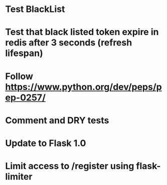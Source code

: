# Test BlackList
# Test that black listed token expire in redis after 3 seconds (refresh lifespan)
# Follow https://www.python.org/dev/peps/pep-0257/
# Comment and DRY tests
# Update to Flask 1.0
# Limit access to /register using flask-limiter
